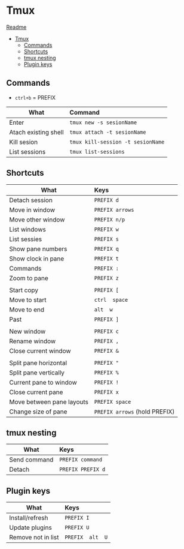 # Tmux
[Readme](../README.md)

- [Tmux](#tmux)
  - [Commands](#commands)
  - [Shortcuts](#shortcuts)
  - [tmux nesting](#tmux-nesting)
  - [Plugin keys](#plugin-keys)

## Commands

- ```ctrl+b``` = PREFIX


| What                 | Command                               |
| -------------------- | :------------------------------------ |
| Enter                | ```tmux new -s sesionName```          |
| Atach existing shell | ```tmux attach -t sesionName```       |
| Kill sesion          | ```tmux kill-session -t sesionName``` |
| List sessions        | ```tmux list-sessions```              |


## Shortcuts
| What                      | Keys                |
| ------------------------- | :------------------ |
| Detach session            | ```PREFIX d```      |
| Move in window            | ```PREFIX arrows``` |
| Move other window         | ```PREFIX n/p```    |
| List windows              | ```PREFIX w```      |
| List sessies              | ```PREFIX s```      |
| Show pane numbers         | ```PREFIX q```      |
| Show clock in pane        | ```PREFIX t```      |
| Commands                  | ```PREFIX :```      |
| Zoom to pane              | ```PREFIX z```      |
|                           |
| Start copy                | ```PREFIX [```      |
| Move to start             | ```ctrl  space```   |
| Move to end               | ```alt  w```        |
| Past                      | ```PREFIX ]```      |
|                           |
| New window                | ```PREFIX c```      |
| Rename window             | ```PREFIX ,```      |
| Close current window      | ```PREFIX &```      |
|                           |
| Split pane horizontal     | ```PREFIX "```      |
| Split pane vertically     | ```PREFIX %```      |
| Current pane to window    | ```PREFIX !```      |
| Close current pane        | ```PREFIX x```      |
| Move between pane layouts | ```PREFIX space```  |
| Change size of pane | ```PREFIX arrows``` (hold PREFIX)  |



## tmux nesting
| What         | Keys                  |
| ------------ | :-------------------- |
| Send command | ```PREFIX command```  |
| Detach       | ```PREFIX PREFIX d``` |

## Plugin keys
| What               | Keys                 |
| ------------------ | :------------------- |
| Install/refresh    | ```PREFIX I```       |
| Update plugins     | ```PREFIX U```       |
| Remove not in list | ```PREFIX  alt  U``` |
